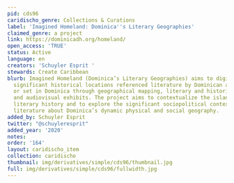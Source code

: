 ```yaml
---
pid: cds96
caridischo_genre: Collections & Curations
label: 'Imagined Homeland: Dominica''s Literary Geographies'
claimed_genre: a project
link: https://dominicadh.org/homeland/
open_access: 'TRUE'
status: Active
language: en
creators: 'Schuyler Esprit '
stewards: Create Caribbean
blurb: Imagined Homeland (Dominica’s Literary Geographies) aims to digitally recreate
  significant historical locations referenced literature by Dominican authors and
  or set in Dominica through geographical mapping, literary and historical analysis
  and audiovisual exhibits. The project aims to contextualize the island’s complex
  literary history and to explore the significant sociopolitical contexts that influenced
  literature about Dominica’s dynamic physical and social geography.
added_by: Schuyler Esprit
twitter: "@schuyleresprit"
added_year: '2020'
notes: 
order: '164'
layout: caridischo_item
collection: caridischo
thumbnail: img/derivatives/simple/cds96/thumbnail.jpg
full: img/derivatives/simple/cds96/fullwidth.jpg
---
```

